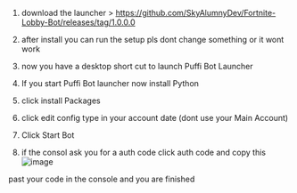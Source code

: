 1. download the launcher > https://github.com/SkyAlumnyDev/Fortnite-Lobby-Bot/releases/tag/1.0.0.0

2. after install you can run the setup pls dont change something or it wont work

4. now you have a desktop short cut to launch Puffi Bot Launcher 

5. If you start Puffi Bot launcher now install Python 

6. click install Packages

7. click edit config type in your account date (dont use your Main Account)


8. Click Start Bot 

9. if the consol ask you for a auth code click auth code and copy this ![image](https://images-ext-2.discordapp.net/external/KgX1go6Ff8S8hTGngSKtDTzQbR0eLN2C03g6EnpOh5k/https/image.prntscr.com/image/seO9cr_NRlaRKWXdm2SIhw.png)

past your code in the console and you are finished
